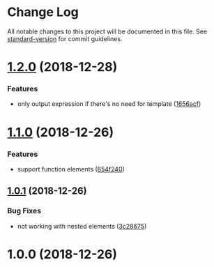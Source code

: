 # Change Log

All notable changes to this project will be documented in this file. See [standard-version](https://github.com/conventional-changelog/standard-version) for commit guidelines.

<a name="1.2.0"></a>

# [1.2.0](https://github.com/LeDDGroup/typescript-transform-jsx/compare/v1.1.0...v1.2.0) (2018-12-28)

### Features

- only output expression if there's no need for template ([1656acf](https://github.com/LeDDGroup/typescript-transform-jsx/commit/1656acf))

<a name="1.1.0"></a>

# [1.1.0](https://github.com/LeDDGroup/typescript-transform-jsx/compare/v1.0.1...v1.1.0) (2018-12-26)

### Features

- support function elements ([854f240](https://github.com/LeDDGroup/typescript-transform-jsx/commit/854f240))

<a name="1.0.1"></a>

## [1.0.1](https://github.com/LeDDGroup/typescript-transform-jsx/compare/v1.0.0...v1.0.1) (2018-12-26)

### Bug Fixes

- not working with nested elements ([3c28675](https://github.com/LeDDGroup/typescript-transform-jsx/commit/3c28675))

<a name="1.0.0"></a>

# 1.0.0 (2018-12-26)
